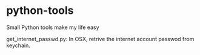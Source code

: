 python-tools
============

Small Python tools make my life easy

get_internet_passwd.py:
    In OSX, retrive the internet account passwod from keychain.
